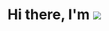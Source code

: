 <h1 alighn="center"> Hi there, I'm <img src="https://tenor.com/ru/view/yuimetal-gif-2236335851178412850")> </h1> 
